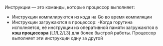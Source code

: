 

Инструкции — это команды, которые процессор выполняет:

- Инструкции компилируются из кода на Go во время компиляции
- Инструкции загружаются в процессор:
-Когда горутина исполняется, её инструкции из оперативной памяти загружаются в **кэш процессора** (L1/L2/L3) для более быстрой работы.
Процессор выполняет эти инструкции одну за другой

